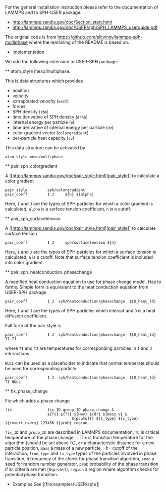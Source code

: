 For the general installation instruction please refer to the
documentation of LAMMPS and to SPH-USER package:

- http://lammps.sandia.gov/doc/Section_start.html
- http://lammps.sandia.gov/doc/USER/sph/SPH_LAMMPS_userguide.pdf

The original code is from https://github.com/slitvinov/lammps-sph-multiphase where the remaining of the README is based on.

* Implementation

We add the following extension to USER-SPH package:

** atom_style meso/multiphase:

This is data structures which provides
- position
- velocity
- extrapolated velocity (`vest`)
- forces
- SPH density (`rho`)
- time derivative of SPH density (`drho`)
- internal energy per particle (`e`)
- time derivative of internal energy per particle (`de`)
- color gradient vector (`colorgradient`)
- per-particle heat capacity (`cv`)

This data structure can be activated by
```
atom_style meso/multiphase
```

** pair_sph_colorgradient

A [[http://lammps.sandia.gov/doc/pair_style.html][pair_style]] to calculate a color gradient

```
pair_style         sph/colorgradient
pair_coeff         I J     ${h} ${alpha}
```

Here, `I` and `J` are the types of SPH particles for which a color gradient is calculated, `alpha` is a surface tension coefficient, `h` is a cutoff.

** pair_sph_surfacetension

A [[http://lammps.sandia.gov/doc/pair_style.html][pair_style]] to calculate surface tension

```
pair_coeff         I J     sph/surfacetension ${h}
```

Here, `I` and `J` are the types of SPH particles for which a surface tension is calculated, `h` is a cutoff. Note that surface tension coefficient is included into color gradient.

** pair_sph_heatconduction_phasechange

A modified heat conduction equation to use for phase change model. Has to forms. Simple form is equivalent to the heat conduction equation from USER-SPH package.

```
pair_coeff         I J  sph/heatconduction/phasechange  ${D_heat_ld}
```

Here, `I` and `J` are the types of SPH particles which interact and
`D` is a heat diffusion coefficient.

Full form of the pair style is

```
pair_coeff         I J  sph/heatconduction/phasechange  ${D_heat_ld} TI TJ
```
where `TI` and `TJ` are temperatures for corresponding particles in
`I` and `J` interactions.

`NULL` can be used as a placeholder to indicate that normal temperate
should be used for corresponding particle

```
pair_coeff         I J  sph/heatconduction/phasechange  ${D_heat_ld} TI NULL
```

** fix_phase_change

Fix which adds a phase change

```
fix                fix_ID group_ID phase_change &
                   ${Tc} ${Tt} ${Hwv} ${dr} ${mass_v} &
		                      ${pcutoff} ${l_type} ${v_type} ${insert_every} 123456 ${prob} region
```

`fix_ID` and `group_ID` are described in LAMMPS documentation. `TC` is critical temperature of the phase change, =TT= is transition temperature for the algorithm (should be set above `TC`), `dr` a characteristic distance for a new particle position, `mass` a mass of a new particle, =h= cutoff of the interaction, `from_type` and `to_type` types of the particles involved in phase transition, `N` frequency of the check for phase transition algorithm, `seed` a seed for random number generator, `prob` probability of the phase transition if all criteria are met (`0<prob<1`), `region` a region where algorithm checks for potential phase transition.

* Examples
See [[file:examples/USER/sph/]]
